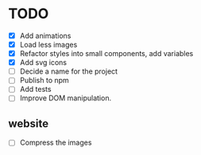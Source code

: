 # TODO

- [x] Add animations
- [x] Load less images
- [x] Refactor styles into small components, add variables
- [x] Add svg icons
- [ ] Decide a name for the project
- [ ] Publish to npm
- [ ] Add tests
- [ ] Improve DOM manipulation.

## website
- [ ] Compress the images
